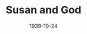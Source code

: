 ---
title: Susan and God
date: 1939-10-24
closing_date: 1939-10-27
layout: productions
featured_image:
image_caption:
image_credit:
playbill:
Theatre: Theatre Jacksonville
Venue: Little Theatre
cast:
- Barrie Trexel: James Lumpkin
- Blossom Trexel: Shirley Argo
- Charlotte Marley: Marie Kilbride
- Clyde Rochester: Alfred McGinnis
- Hutchins Stubbs: Robert L. Powe
- Irene Burroughs: Janis Frazier
- Leeds: Pol Delgado
- Leonara Stubbs: Marion McCrory
- Leontine: Nadine Ward
- Michael O'Hara: Willie J. DeHoff
- Susan Trexel: Nellilew Quay
crew:
- Assistant Stage Manager: Jesse Hoagland
- Assistant to Director: Edre Ferguson
- Crew Assistant:
  - Alice Clark
  - Bernice Castleberry
  - Charles Roberts
  - Elma Jean Hendren
  - Faith Hendren
  - Lillian Guimond
  - Matilda Shane
  - Molly Delgado
  - NanCe Middlethon
  - Pol Delgado
  - Robert Krell
  - Robert Wheatley
  - Sidney Lanier
  - Sue Griffin
  - Vincent Bisno
  - Walter Edwards
- Director: Edward J. Crowley
- Electrician: Wallace G. Ferry
- Make-up: Stanley Morrell
- Make-up Assistant:
  - Emma Sue Zink
  - Matilda Shane
- Production Manager: Mary Courtney
- Property Assistant:
  - Bernice Klepper
  - Grace Barnett
- Props: Eleanor Edwards
- Stage Manager: Alex Pillsbury
orchestra:
external_links:
---